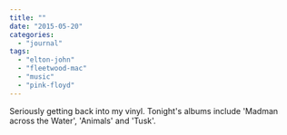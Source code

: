 ```yaml
---
title: ""
date: "2015-05-20"
categories: 
  - "journal"
tags: 
  - "elton-john"
  - "fleetwood-mac"
  - "music"
  - "pink-floyd"
---
```


Seriously getting back into my vinyl. Tonight's albums include 'Madman across the Water', 'Animals' and 'Tusk'.
